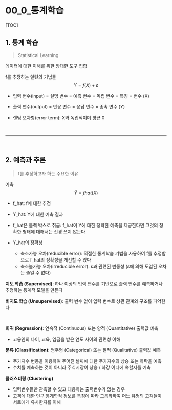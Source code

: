 # 00_0_통계학습

[TOC]

## 1. 통계 학습

> Statistical Learning

데이터에 대한 이해를 위한 방대한 도구 집합

f를 추정하는 일련의 기법들
$$
Y = f(X) + ε
$$

- 입력 변수(input) = 설명 변수 = 예측 변수 = 독립 변수 = 특징 = 변수 (X)

- 출력 변수(output) = 반응 변수 = 응답 변수 = 종속 변수 (Y)

- 랜덤 오차항(error term): X와 독립적이며 평균 0

<br>

---

<br>

## 2. 예측과 추론

> f를 추정하고자 하는 주요한 이유

예측
$$
Ŷ = fhat(X)
$$

- f_hat: f에 대한 추정
- Y_hat: Y에 대한 예측 결과



- f_hat은 블랙 박스로 취급: f_hat이 Y에 대한 정확한 예측을 제공한다면 그것의 정확한 형태에 대해서는 신경 쓰지 않는다

- Y_hat의 정확성
  - 축소가능 오차(reducible error): 적절한 통계학습 기법을 사용하여 f를 추정함으로 f_hat의 정확성을 개선할 수 있다
  - 축소불가능 오차(irreducible error): ε과 관련된 변동성 (ε에 의해 도입된 오차는 줄일 수 없다)







**지도 학습 (Supervised)**: 하나 이상의 입력 변수를 기반으로 출력 변수를 예측하거나 추정하는 통계적 모델을 만든다

**비지도 학습 (Unsupervised)**: 출력 변수 없이 입력 변수로 상관 관계와 구조를 파악한다

<br>

**회귀 (Regression)**: 연속적 (Continuous) 또는 양적 (Quantitative) 출력값 예측

- 고용인의 나이, 교육, 임금을 받은 연도 사이의 관련성 이해

**분류 (Classification)**: 범주형 (Categorical) 또는 질적 (Qualitative) 출력값 예측

- 주가지수 변동을 이용하여 주어진 날짜에 대한 주가지수의 상승 또는 하락을 예측
- 수치를 예측하는 것이 아니라 주식시장이 상승 / 하강 어디에 속할지를 예측

**클러스터링 (Clustering)**

- 입력변수들만 관측할 수 있고 대응하는 출력변수가 없는 경우
- 고객에 대한 인구 통계학적 정보를 특징에 따라 그룹화하여 어느 유형의 고객들이 서로에게 유사한지를 이해

<br>

